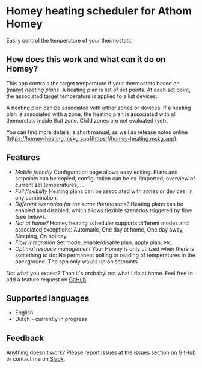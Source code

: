 # Homey heating scheduler for Athom Homey

Easily control the temperature of your thermostats.

## How does this work and what can it do on Homey?

This app controls the target temperature if your thermostats based on (many) *heating plans*. A heating plan is list of set points. At each set point, the associated target temperature is applied to a list devices.

A heating plan can be associated with either zones or devices. If a heating plan is associated with a zone, the heating plan is associated with all themorstats inside that zone. Child zones are not evaluated (yet).

You can find more details, a short manual, as well as release notes online [https://homey-heating.mskg.app](https://homey-heating.mskg.app).

## Features
* *Mobile friendly* Configuration page allows easy editing. Plans and setpoints can be copied, configuration can be ex-/imported, overview of current set temperatures, ...
* *Full flexibility* Heating plans can be associated with zones or devices, in any combination.
* *Different szenarios for the same thermostats?* Heating plans can be enabled and disabled, which allows flexible szenarios triggered by flow (see below).
* *Not at home?* Homey heating scheduler supports different modes and associated exceptions: Automatic, One day at home, One day away, Sleeping, On holiday.
* *Flow integration* Set mode, enable/disable plan, apply plan, etc.
* *Optimal resouce management* Your Homey is only utilized when there is something to do: No permanent polling or reading of temperatures in the background. The app only wakes up on setpoints.

Not what you expect? Than it's probabyl not what I do at home. Feel free to add a feature request on [GitHub](https://github.com/mskg/homey-heating/issues).

## Supported languages

* English
* Dutch - currently in progress

## Feedback

Anything doesn't work? Please report issues at the [issues section on GitHub](https://github.com/mskg/homey-heating/issues) or contact me on [Slack](https://athomcommunity.slack.com/team/mskg).